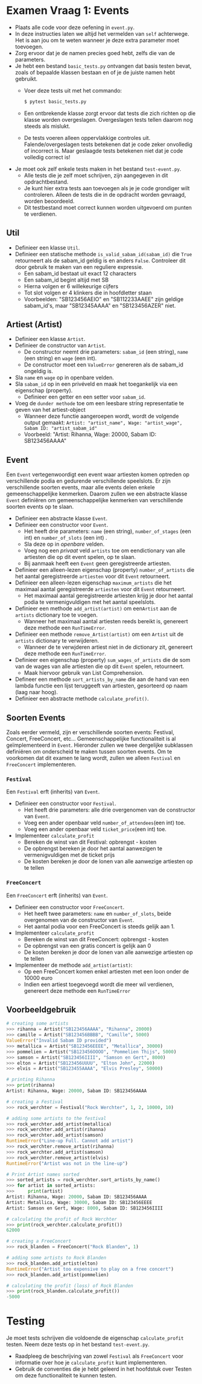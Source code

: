 # Examen Vraag 1: Events

* Plaats alle code voor deze oefening in `event.py`.
* In deze instructies laten we altijd het vermelden van `self` achterwege.
  Het is aan jou om te weten wanneer je deze extra parameter moet toevoegen.
* Zorg ervoor dat je de namen precies goed hebt, zelfs die van de parameters.
* Je hebt een bestand `basic_tests.py` ontvangen dat basis testen bevat, zoals of bepaalde klassen bestaan en of je de juiste namen hebt gebruikt.
  * Voer deze tests uit met het commando:

    ```bash
    $ pytest basic_tests.py
    ```

  * Een ontbrekende klasse zorgt ervoor dat tests die zich richten op die klasse worden overgeslagen.
    Overgeslagen tests tellen daarom nog steeds als mislukt.
  * De tests voeren alleen oppervlakkige controles uit.
    Falende/overgeslagen tests betekenen dat je code zeker onvolledig of incorrect is.
    Maar geslaagde tests betekenen niet dat je code volledig correct is!
* Je moet ook zelf enkele tests maken in het bestand `test-event.py`.
  * Alle tests die je zelf moet schrijven, zijn aangegeven in dit opdrachtbestand.
  * Je kunt hier extra tests aan toevoegen als je je code grondiger wilt controleren. Alleen de tests die in de opdracht worden gevraagd, worden beoordeeld.
  * Dit testbestand moet correct kunnen worden uitgevoerd om punten te verdienen.

## Util

* Definieer een klasse `Util`.
* Definieer een statische methode `is_valid_sabam_id(sabam_id)` die `True` retourneert als de sabam_id geldig is en anders `False`. Controleer dit door gebruik te maken van een reguliere expressie.
  * Een sabam_id bestaat uit exact 12 characters
  * Een sabam_id begint altijd met SB
  * Hierna volgen er 6 willekeurige cijfers
  * Tot slot volgen er 4 klinkers die in hoofdletter staan
  * Voorbeelden: "SB123456AEIO" en "SB112233AAEE" zijn geldige sabam_id's, maar "SB12345AAAA" en "SB123456AZER" niet.

## Artiest (Artist)

* Definieer een klasse `Artist`.
* Definieer de constructor van `Artist`.
  * De constructor neemt drie parameters: `sabam_id` (een string), `name` (een string) en `wage` (een int).
  * De constructor moet een `ValueError` genereren als de sabam_id ongeldig is.
* Sla `name` en `wage` op in openbare velden.
* Sla `sabam_id` op in een privéveld en maak het toegankelijk via een eigenschap (property).
  * Definieer een getter en een setter voor `sabam_id`.
* Voeg de `dunder methode` toe om een leesbare string representatie te geven van het artiest-object
  * Wanneer deze functie aangeroepen wordt, wordt de volgende output gemaakt: `Artist: "artist_name", Wage: "artist_wage", Sabam ID: "artist_sabam_id"`
  * Voorbeeld: "Artist: Rihanna, Wage: 20000, Sabam ID: SB123456AAAA"

## Event

Een `Event` vertegenwoordigt een event waar artiesten komen optreden op verschillende podia en gedurende verschillende speelslots. Er zijn verschillende soorten events, maar alle events delen enkele gemeenschappelijke kenmerken. Daarom zullen we een abstracte klasse `Event` definiëren om gemeenschappelijke kenmerken van verschillende soorten events op te slaan.

* Definieer een abstracte klasse `Event`.
* Definieer een constructor voor `Event`.
  * Het heeft drie parameters: `name` (een string), `number_of_stages` (een int) en `number_of_slots` (een int) .
  * Sla deze op in *openbare* velden.
  * Voeg nog een *privaat* veld `artists` toe om een ​​dictionary van alle artiesten die op dit event spelen, op te slaan.
  * Bij aanmaak heeft een `Event` geen geregistreerde artiesten.
* Definieer een alleen-lezen eigenschap (property) `number_of_artists` die het aantal geregistreerde `artiesten` voor dit `Event` retourneert.
* Definieer een alleen-lezen eigenschap `maximum_artists` die het maximaal aantal geregistreerde `artiesten` voor dit `Event` retourneert.
  * Het maximaal aantal geregistreerde artiesten krijg je door het aantal podia te vermenigvuldigen met het aantal speelslots.
* Definieer een methode `add_artist(artist)` om een ​​`Artist` aan de `artists` dictionary toe te voegen.
  * Wanneer het maximaal aantal artiesten reeds bereikt is, genereert deze methode een `RunTimeError`.
* Definieer een methode `remove_Artist(artist)` om een `Artist` uit de `artists` dictionary te verwijderen.
  * Wanneer de te verwjderen artiest niet in de dictionary zit, genereert deze methode een `RunTimeError`.
* Definieer een eigenschap (property) `sum_wages_of_artists` die de som van de wages van alle artiesten die op dit `Event` spelen, retourneert.
  * Maak hiervoor gebruik van List Comprehension.
* Defineer een methode `sort_artists_by_name` die aan de hand van een lambda functie een lijst teruggeeft van artiesten, gesorteerd op naam (laag naar hoog).
* Definieer een abstracte methode `calculate_profit()`.

## Soorten Events

Zoals eerder vermeld, zijn er verschillende soorten events: Festival, Concert, FreeConcert, etc...
Gemeenschappelijke functionaliteit is al geïmplementeerd in `Event`. Hieronder zullen we twee dergelijke subklassen definiëren om onderscheid te maken tussen soorten events. Om te voorkomen dat dit examen te lang wordt, zullen we alleen `Festival` en `FreeConcert` implementeren.

### `Festival`

Een `Festival` erft (inherits) van `Event`.

* Definieer een constructor voor `Festival`.
  * Het heeft drie parameters: alle drie overgenomen van de constructor van `Event`.
  * Voeg een ander openbaar veld `number_of_attendees`(een int) toe.
  * Voeg een ander openbaar veld `ticket_price`(een int) toe.
* Implementeer `calculate_profit`
  * Bereken de winst van dit Festival: opbrengst - kosten
  * De opbrengst bereken je door het aantal aanwezigen te vermenigvuldigen met de ticket prijs
  * De kosten bereken je door de lonen van alle aanwezige artiesten op te tellen

### `FreeConcert`

Een `FreeConcert` erft (inherits) van `Event`.

* Definieer een constructor voor `FreeConcert`.
  * Het heeft twee parameters: `name` en `number_of_slots`, beide overgenomen van de constructor van `Event`.
  * Het aantal podia voor een FreeConcert is steeds gelijk aan 1.
* Implementeer `calculate_profit`
  * Bereken de winst van dit FreeConcert: opbrengst - kosten
  * De opbrengst van een gratis concert is gelijk aan 0
  * De kosten bereken je door de lonen van alle aanwezige artiesten op te tellen
* Implementeer de methode `add_artist(artist)`:
  * Op een FreeConcert komen enkel artiesten met een loon onder de 10000 euro
  * Indien een artiest toegevoegd wordt die meer wil verdienen, genereert deze methode een `RunTimeError`


## Voorbeeldgebruik

```python
# creating some artists
>>> rihanna = Artist("SB123456AAAA", "Rihanna", 20000)
>>> camille = Artist("SB123456BBBB", "Camille", 5000)
ValueError("Invalid Sabam ID provided")
>>> metallica = Artist("SB123456EEEE", "Metallica", 30000)
>>> pommelien = Artist("SB123456OOOO", "Pommelien Thijs", 5000)
>>> samson = Artist("SB123456IIII", "Samson en Gert", 8000)
>>> elton = Artist("SB123456UUUU", "Elton John", 22000)
>>> elvis = Artist("SB123455AAAA", "Elvis Presley", 50000)

# printing Rihanna
>>> print(rihanna)
Artist: Rihanna, Wage: 20000, Sabam ID: SB123456AAAA

# creating a Festival
>>> rock_werchter = Festival("Rock Werchter", 1, 2, 10000, 10)

# adding some artists to the festival
>>> rock_werchter.add_artist(metallica)
>>> rock_werchter.add_artist(rihanna)
>>> rock_werchter.add_artist(samson)
RuntimeError("Line-up Full. Cannot add artist")
>>> rock_werchter.remove_artist(rihanna)
>>> rock_werchter.add_artist(samson)
>>> rock_werchter.remove_artist(elvis)
RuntimeError("Artist was not in the line-up")

# Print Artist names sorted
>>> sorted_artists = rock_werchter.sort_artists_by_name()
>>> for artist in sorted_artists:
>>>     print(artist)
Artist: Rihanna, Wage: 20000, Sabam ID: SB123456AAAA
Artist: Metallica, Wage: 30000, Sabam ID: SB123456EEEE
Artist: Samson en Gert, Wage: 8000, Sabam ID: SB123456IIII

# calculating the profit of Rock Werchter
>>> print(rock_werchter.calculate_profit())
62000

# creating a FreeConcert
>>> rock_blanden = FreeConcert("Rock Blanden", 1)

# adding some artists to Rock Blanden
>>> rock_blanden.add_artist(elton)
RuntimeError("Artist too expensive to play on a free concert")
>>> rock_blanden.add_artist(pommelien)

# calculating the profit (loss) of Rock Blanden
>>> print(rock_blanden.calculate_profit())
-5000
```

# Testing
Je moet tests schrijven die voldoende de eigenschap `calculate_profit` testen. Neem deze tests op in het bestand `test-event.py`.

* Raadpleeg de beschrijving van zowel `Festival` als `FreeConcert` voor informatie over hoe je `calculate_profit` kunt implementeren.
* Gebruik de conventies die je hebt geleerd in het hoofdstuk over Testen om deze functionaliteit te kunnen testen.
